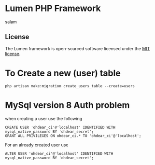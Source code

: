 # Lumen PHP Framework
salam
## License

The Lumen framework is open-sourced software licensed under the [MIT license](https://opensource.org/licenses/MIT).

# To Create a new (user) table
```php artisan make:migration create_users_table --create=users```

# MySql version 8 Auth problem
when creating a user use the following
```
CREATE USER 'ohdear_ci'@'localhost' IDENTIFIED WITH mysql_native_password BY 'ohdear_secret';
GRANT ALL PRIVILEGES ON ohdear_ci.* TO 'ohdear_ci'@'localhost';
```
For an already created user use
```
ALTER USER 'ohdear_ci'@'localhost' IDENTIFIED WITH mysql_native_password BY 'ohdear_secret';
```
